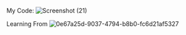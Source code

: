 My Code:
![Screenshot (21)](https://github.com/user-attachments/assets/90839e24-f35e-4d4b-9d26-6ed6f8162374)

Learning From
![0e67a25d-9037-4794-b8b0-fc6d21af5327](https://github.com/user-attachments/assets/7cadd440-a86e-455b-80de-9313d333c260)

